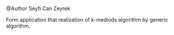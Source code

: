 @Author Seyfi Can Zeyrek 

Form application that realization of k-mediods algorithm by generic algorithm. 
